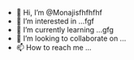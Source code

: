 - 👋 Hi, I’m @Monajisfhfhfhf
- 👀 I’m interested in ...fgf
- 🌱 I’m currently learning ...gfg
- 💞️ I’m looking to collaborate on ...
- 📫 How to reach me ...

<!---
Monajis/Monajis is a ✨ special ✨ repository because its `README.md` (this file) appears on your GitHub profile.
You can click the Preview link to take a look at your changes.
--->
